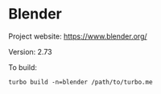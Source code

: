 # Blender

Project website: https://www.blender.org/

Version: 2.73

To build: 

	turbo build -n=blender /path/to/turbo.me